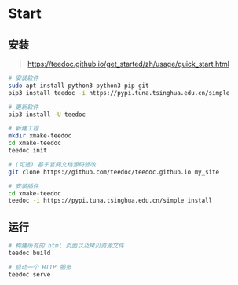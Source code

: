 # Start

## 安装

> <https://teedoc.github.io/get_started/zh/usage/quick_start.html>

```bash
# 安装软件
sudo apt install python3 python3-pip git
pip3 install teedoc -i https://pypi.tuna.tsinghua.edu.cn/simple

# 更新软件
pip3 install -U teedoc

# 新建工程
mkdir xmake-teedoc
cd xmake-teedoc
teedoc init

# (可选) 基于官网文档源码修改
git clone https://github.com/teedoc/teedoc.github.io my_site

# 安装插件
cd xmake-teedoc
teedoc -i https://pypi.tuna.tsinghua.edu.cn/simple install
```

## 运行

```bash
# 构建所有的 html 页面以及拷贝资源文件
teedoc build

# 启动一个 HTTP 服务
teedoc serve
```
